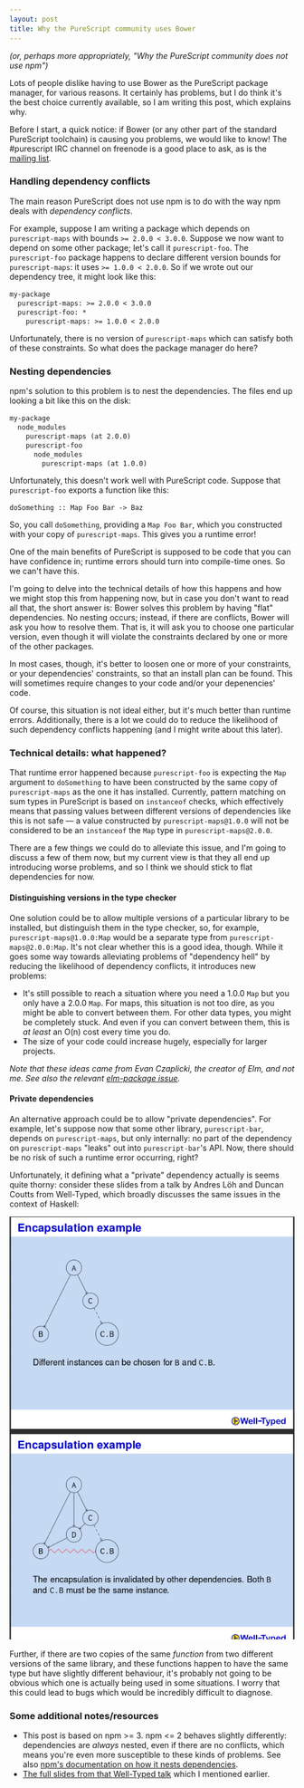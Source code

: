 ```yaml
---
layout: post
title: Why the PureScript community uses Bower
---
```


*(or, perhaps more appropriately, "Why the PureScript community does not use
npm")*

Lots of people dislike having to use Bower as the PureScript package manager,
for various reasons. It certainly has problems, but I do think it's the best
choice currently available, so I am writing this post, which explains why.

Before I start, a quick notice: if Bower (or any other part of the standard
PureScript toolchain) is causing you problems, we would like to know! The
\#purescript IRC channel on freenode is a good place to ask, as is the [mailing
list](https://groups.google.com/forum/#!forum/purescript).

### Handling dependency conflicts

The main reason PureScript does not use npm is to do with the way npm deals
with *dependency conflicts*.

For example, suppose I am writing a package which depends on `purescript-maps`
with bounds `>= 2.0.0 < 3.0.0`. Suppose we now want to depend on some other
package; let's call it `purescript-foo`. The `purescript-foo` package happens
to declare different version bounds for `purescript-maps`: it uses `>= 1.0.0 <
2.0.0`. So if we wrote out our dependency tree, it might look like this:

    my-package
      purescript-maps: >= 2.0.0 < 3.0.0
      purescript-foo: *
        purescript-maps: >= 1.0.0 < 2.0.0

Unfortunately, there is no version of `purescript-maps` which can satisfy both
of these constraints. So what does the package manager do here?

### Nesting dependencies

npm's solution to this problem is to nest the dependencies. The files end up
looking a bit like this on the disk:

    my-package
      node_modules
        purescript-maps (at 2.0.0)
        purescript-foo
          node_modules
            purescript-maps (at 1.0.0)

Unfortunately, this doesn't work well with PureScript code. Suppose that
`purescript-foo` exports a function like this:

    doSomething :: Map Foo Bar -> Baz

So, you call `doSomething`, providing a `Map Foo Bar`, which you constructed
with your copy of `purescript-maps`. This gives you a runtime error!

One of the main benefits of PureScript is supposed to be code that you can have
confidence in; runtime errors should turn into compile-time ones. So we can't
have this.

I'm going to delve into the technical details of how this happens and how we
might stop this from happening now, but in case you don't want to read all
that, the short answer is: Bower solves this problem by having "flat"
dependencies. No nesting occurs; instead, if there are conflicts, Bower will
ask you how to resolve them. That is, it will ask you to choose one particular
version, even though it will violate the constraints declared by one or more of
the other packages.

In most cases, though, it's better to loosen one or more of your constraints,
or your dependencies' constraints, so that an install plan can be found. This
will sometimes require changes to your code and/or your depenencies' code.

Of course, this situation is not ideal either, but it's much better than
runtime errors. Additionally, there is a lot we could do to reduce the
likelihood of such dependency conflicts happening (and I might write about this
later).

### Technical details: what happened?

That runtime error happened because `purescript-foo` is expecting the `Map`
argument to `doSomething` to have been constructed by the same copy of
`purescript-maps` as the one it has installed. Currently, pattern matching on
sum types in PureScript is based on `instanceof` checks, which effectively
means that passing values between different versions of dependencies like this
is not safe &mdash; a value constructed by `purescript-maps@1.0.0` will not be
considered to be an `instanceof` the `Map` type in `purescript-maps@2.0.0`.

There are a few things we could do to alleviate this issue, and I'm going to
discuss a few of them now, but my current view is that they all end up
introducing worse problems, and so I think we should stick to flat dependencies
for now.

#### Distinguishing versions in the type checker

One solution could be to allow multiple versions of a particular library to be
installed, but distinguish them in the type checker, so, for example,
`purescript-maps@1.0.0:Map` would be a separate type from
`purescript-maps@2.0.0:Map`. It's not clear whether this is a good idea,
though.  While it goes some way towards alleviating problems of "dependency
hell" by reducing the likelihood of dependency conflicts, it introduces new
problems:

* It's still possible to reach a situation where you need a 1.0.0 `Map` but you
  only have a 2.0.0 `Map`. For maps, this situation is not too dire, as you
  might be able to convert between them. For other data types, you might be
  completely stuck. And even if you can convert between them, this is *at
  least* an O(n) cost every time you do.
* The size of your code could increase hugely, especially for larger projects.

*Note that these ideas came from Evan Czaplicki, the creator of Elm, and not
me. See also the relevant [elm-package issue][].*

#### Private dependencies

An alternative approach could be to allow "private dependencies". For example,
let's suppose now that some other library, `purescript-bar`, depends on
`purescript-maps`, but only internally: no part of the dependency on
`purescript-maps` "leaks" out into `purescript-bar`'s API. Now, there should be
no risk of such a runtime error occurring, right?

Unfortunately, it defining what a "private" dependency actually is seems quite
thorny: consider these slides from a talk by Andres Löh and Duncan Coutts from
Well-Typed, which broadly discusses the same issues in the context of Haskell:

![Encapsulations are subtle](/assets/img/encapsulations-are-subtle.png)

Further, if there are two copies of the same *function* from two different
versions of the same library, and these functions happen to have the same type
but have slightly different behaviour, it's probably not going to be obvious
which one is actually being used in some situations. I worry that this could
lead to bugs which would be incredibly difficult to diagnose.



### Some additional notes/resources

* This post is based on npm >= 3. npm <= 2 behaves slightly differently:
  dependencies are *always* nested, even if there are no conflicts, which means
  you're even more susceptible to these kinds of problems. See also [npm's
  documentation on how it nests
  dependencies](https://docs.npmjs.com/files/folders).
* [The full slides from that Well-Typed talk][] which I mentioned earlier.


[smart constructors]: https://leanpub.com/purescript/read#leanpub-auto-smart-constructors
[this PR on purescript-free]: https://github.com/purescript/purescript-free/pull/37
[elm-package issue]: https://github.com/elm-lang/elm-package/issues/89#issuecomment-69499678
[The full slides from that Well-Typed talk]: https://wiki.haskell.org/wikiupload/b/b4/HIW2011-Talk-Loeh.pdf
[Bryan O'Sullivan's post]: https://plus.google.com/103469090998089605155/posts/HdC6oCy8RWW
